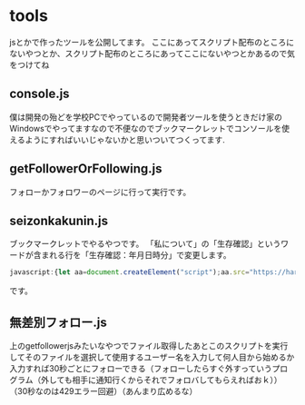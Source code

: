# tools
jsとかで作ったツールを公開してます。
ここにあってスクリプト配布のところにないやつとか、スクリプト配布のところにあってここにないやつとかあるので気をつけてね

## console.js
僕は開発の殆どを学校PCでやっているので開発者ツールを使うときだけ家のWindowsでやってますなので不便なのでブックマークレットでコンソールを使えるようにすればいいじゃないかと思いついてつくってます.
## getFollowerOrFollowing.js  
フォローかフォロワーのページに行って実行です。  
## seizonkakunin.js
ブックマークレットでやるやつです。
「私について」の「生存確認」というワードが含まれる行を「生存確認：年月日時分」で変更します。
```js
javascript:{let aa=document.createElement("script");aa.src="https://haru-ymth.github.io/tools/seizonkakunin.js";document.body.appendChild(aa);}
```
です。
## 無差別フォロー.js
上のgetfollowerjsみたいなやつでファイル取得したあとこのスクリプトを実行してそのファイルを選択して使用するユーザー名を入力して何人目から始めるか入力すれば30秒ごとにフォローできる（フォローしたらすぐ外すっていうプログラム（外しても相手に通知行くからそれでフォロバしてもらえればおｋ））（30秒なのは429エラー回避）（あんまり広めるな）

